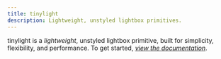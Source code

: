 ```yaml
---
title: tinylight
description: Lightweight, unstyled lightbox primitives.
---
```


tinylight is a _lightweight_, unstyled lightbox primitive, built for simplicity, flexibility, and performance. To get started, [_view the documentation_](https://github.com/thejessewinton/tinylight).
